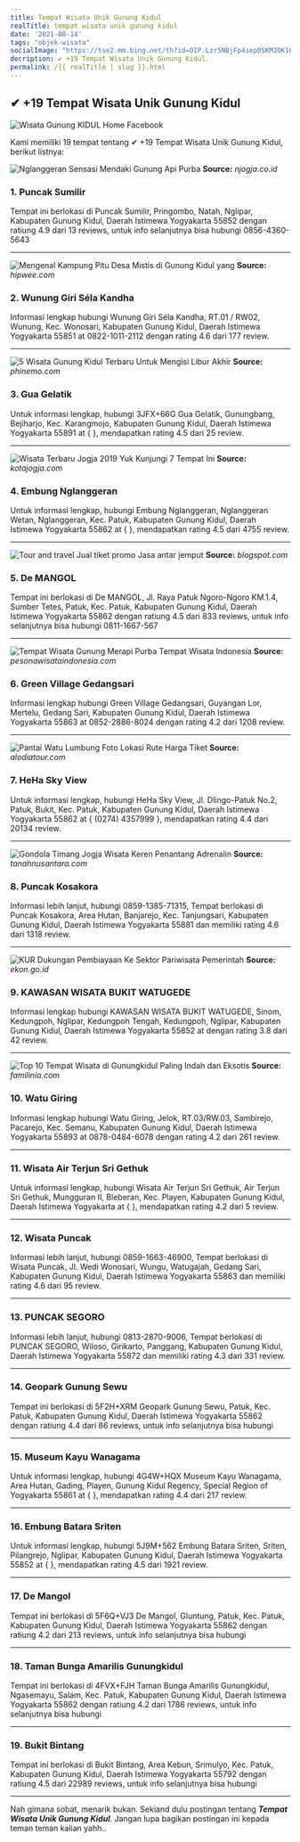 ```yaml
---
title: Tempat Wisata Unik Gunung Kidul
realTitle: tempat wisata unik gunung kidul
date: '2021-08-14'
tags: "objek-wisata"
socialImage: "https://tse2.mm.bing.net/th?id=OIP.Lzr5NBjFp4iep0SKMJDK1QHaEK&amp;pid=15.1"
decription: ✔ +19 Tempat Wisata Unik Gunung Kidul.
permalink: /{{ realTitle | slug }}.html
---
```


## ✔ +19 Tempat Wisata Unik Gunung Kidul

![Wisata Gunung KIDUL  Home  Facebook](https://lookaside.fbsbx.com/lookaside/crawler/media/?media_id=389246688886285&amp;get_thumbnail=1)



Kami memiliki 19 tempat tentang ✔ +19 Tempat Wisata Unik Gunung Kidul, berikut listnya:



![Nglanggeran Sensasi Mendaki Gunung Api Purba](https://tse2.mm.bing.net/th?id=OIP.AABBO5AB5MNkUi7CQyCkPQHaFj&amp;pid=15.1)
**Source:** _njogja.co.id_


### 1. Puncak Sumilir



Tempat ini berlokasi di Puncak Sumilir, Pringombo, Natah, Nglipar, Kabupaten Gunung Kidul, Daerah Istimewa Yogyakarta 55852 dengan ratiung 4.9 dari 13 reviews, untuk info selanjutnya bisa hubungi 0856-4360-5643

---


![Mengenal Kampung Pitu Desa Mistis di Gunung Kidul yang ](https://tse1.mm.bing.net/th?id=OIP.DzLc0mHGUuL6zalE2lxTGgHaEo&amp;pid=15.1)
**Source:** _hipwee.com_


### 2. Wunung Giri Séla Kandha



Informasi lengkap hubungi Wunung Giri Séla Kandha, RT.01 / RW02, Wunung, Kec. Wonosari, Kabupaten Gunung Kidul, Daerah Istimewa Yogyakarta 55851 at 0822-1011-2112 dengan rating 4.6 dari 177 review.

---


![5 Wisata Gunung Kidul Terbaru Untuk Mengisi Libur Akhir ](https://tse2.mm.bing.net/th?id=OIP.MaNvqMCdfboUF9zLFqV9HQHaH0&amp;pid=15.1)
**Source:** _phinemo.com_


### 3. Gua Gelatik



Untuk informasi lengkap, hubungi 3JFX+66G Gua Gelatik, Gunungbang, Bejiharjo, Kec. Karangmojo, Kabupaten Gunung Kidul, Daerah Istimewa Yogyakarta 55891 at {  }, mendapatkan rating 4.5 dari 25 review.

---


![Wisata Terbaru Jogja 2019 Yuk Kunjungi 7 Tempat Ini](https://tse4.mm.bing.net/th?id=OIP.oncuOc2o2KnPJMfUeyVxjgHaE9&amp;pid=15.1)
**Source:** _kotajogja.com_


### 4. Embung Nglanggeran



Untuk informasi lengkap, hubungi Embung Nglanggeran, Nglanggeran Wetan, Nglanggeran, Kec. Patuk, Kabupaten Gunung Kidul, Daerah Istimewa Yogyakarta 55862 at {  }, mendapatkan rating 4.5 dari 4755 review.

---


![Tour and travel Jual tiket promo Jasa antar jemput ](https://tse2.mm.bing.net/th?id=OIP.wtldJi2__1wEhjt5txBpdAHaEe&amp;pid=15.1)
**Source:** _blogspot.com_


### 5. De MANGOL



Tempat ini berlokasi di De MANGOL, Jl. Raya Patuk Ngoro-Ngoro KM.1.4, Sumber Tetes, Patuk, Kec. Patuk, Kabupaten Gunung Kidul, Daerah Istimewa Yogyakarta 55862 dengan ratiung 4.5 dari 833 reviews, untuk info selanjutnya bisa hubungi 0811-1667-567

---


![Tempat Wisata Gunung Merapi Purba  Tempat Wisata Indonesia](https://tse4.mm.bing.net/th?id=OIP.HvPo13dIvWfGWe5B-4UhHQHaE7&amp;pid=15.1)
**Source:** _pesonawisataindonesia.com_


### 6. Green Village Gedangsari



Informasi lengkap hubungi Green Village Gedangsari, Guyangan Lor, Mertelu, Gedang Sari, Kabupaten Gunung Kidul, Daerah Istimewa Yogyakarta 55863 at 0852-2886-8024 dengan rating 4.2 dari 1208 review.

---


![Pantai Watu Lumbung  Foto Lokasi Rute Harga Tiket ](https://tse4.mm.bing.net/th?id=OIP.P9r3gfP0ynJoROjx-i7DAgHaE8&amp;pid=15.1)
**Source:** _alodiatour.com_


### 7. HeHa Sky View



Untuk informasi lengkap, hubungi HeHa Sky View, Jl. Dlingo-Patuk No.2, Patuk, Bukit, Kec. Patuk, Kabupaten Gunung Kidul, Daerah Istimewa Yogyakarta 55862 at { (0274) 4357999 }, mendapatkan rating 4.4 dari 20134 review.

---


![Gondola Timang Jogja Wisata Keren Penantang Adrenalin](https://tse3.mm.bing.net/th?id=OIP.Mp2takDecs0EU8p0sOgxyAHaFj&amp;pid=15.1)
**Source:** _tanahnusantara.com_


### 8. Puncak Kosakora



Informasi lebih lanjut, hubungi 0859-1385-71315, Tempat berlokasi di Puncak Kosakora, Area Hutan, Banjarejo, Kec. Tanjungsari, Kabupaten Gunung Kidul, Daerah Istimewa Yogyakarta 55881 dan memiliki rating 4.6 dari 1318 review.

---


![KUR  Dukungan Pembiayaan Ke Sektor Pariwisata Pemerintah ](https://tse1.mm.bing.net/th?id=OIP.Sx7NctPEbMEL_9g6Gneh5wHaEc&amp;pid=15.1)
**Source:** _ekon.go.id_


### 9. KAWASAN WISATA BUKIT WATUGEDE



Informasi lengkap hubungi KAWASAN WISATA BUKIT WATUGEDE, Sinom, Kedungpoh, Nglipar, Kedungpoh Tengah, Kedungpoh, Nglipar, Kabupaten Gunung Kidul, Daerah Istimewa Yogyakarta 55852 at  dengan rating 3.8 dari 42 review.

---


![Top 10 Tempat Wisata di Gunungkidul Paling Indah dan Eksotis](https://tse4.mm.bing.net/th?id=OIP.kq8Pa6slv2sU9F2vr93nIAHaE8&amp;pid=15.1)
**Source:** _familinia.com_


### 10. Watu Giring



Informasi lengkap hubungi Watu Giring, Jelok, RT.03/RW.03, Sambirejo, Pacarejo, Kec. Semanu, Kabupaten Gunung Kidul, Daerah Istimewa Yogyakarta 55893 at 0878-0484-6078 dengan rating 4.2 dari 261 review.

---


### 11. Wisata Air Terjun Sri Gethuk



Untuk informasi lengkap, hubungi Wisata Air Terjun Sri Gethuk, Air Terjun Sri Gethuk, Mungguran II, Bleberan, Kec. Playen, Kabupaten Gunung Kidul, Daerah Istimewa Yogyakarta at {  }, mendapatkan rating 4.2 dari 5 review.

---


### 12. Wisata Puncak



Informasi lebih lanjut, hubungi 0859-1663-46900, Tempat berlokasi di Wisata Puncak, Jl. Wedi Wonosari, Wungu, Watugajah, Gedang Sari, Kabupaten Gunung Kidul, Daerah Istimewa Yogyakarta 55863 dan memiliki rating 4.6 dari 95 review.

---


### 13. PUNCAK SEGORO



Informasi lebih lanjut, hubungi 0813-2870-9006, Tempat berlokasi di PUNCAK SEGORO, Wiloso, Girikarto, Panggang, Kabupaten Gunung Kidul, Daerah Istimewa Yogyakarta 55872 dan memiliki rating 4.3 dari 331 review.

---


### 14. Geopark Gunung Sewu



Tempat ini berlokasi di 5F2H+XRM Geopark Gunung Sewu, Patuk, Kec. Patuk, Kabupaten Gunung Kidul, Daerah Istimewa Yogyakarta 55862 dengan ratiung 4.4 dari 86 reviews, untuk info selanjutnya bisa hubungi 

---


### 15. Museum Kayu Wanagama



Untuk informasi lengkap, hubungi 4G4W+HQX Museum Kayu Wanagama, Area Hutan, Gading, Playen, Gunung Kidul Regency, Special Region of Yogyakarta 55861 at {  }, mendapatkan rating 4.4 dari 217 review.

---


### 16. Embung Batara Sriten



Untuk informasi lengkap, hubungi 5J9M+562 Embung Batara Sriten, Sriten, Pilangrejo, Nglipar, Kabupaten Gunung Kidul, Daerah Istimewa Yogyakarta 55852 at {  }, mendapatkan rating 4.5 dari 1921 review.

---


### 17. De Mangol



Tempat ini berlokasi di 5F6Q+VJ3 De Mangol, Gluntung, Patuk, Kec. Patuk, Kabupaten Gunung Kidul, Daerah Istimewa Yogyakarta 55862 dengan ratiung 4.2 dari 213 reviews, untuk info selanjutnya bisa hubungi 

---


### 18. Taman Bunga Amarilis Gunungkidul



Tempat ini berlokasi di 4FVX+FJH Taman Bunga Amarilis Gunungkidul, Ngasemayu, Salam, Kec. Patuk, Kabupaten Gunung Kidul, Daerah Istimewa Yogyakarta 55862 dengan ratiung 4.2 dari 1786 reviews, untuk info selanjutnya bisa hubungi 

---


### 19. Bukit Bintang



Tempat ini berlokasi di Bukit Bintang, Area Kebun, Srimulyo, Kec. Patuk, Kabupaten Gunung Kidul, Daerah Istimewa Yogyakarta 55792 dengan ratiung 4.5 dari 22989 reviews, untuk info selanjutnya bisa hubungi 

---









Nah gimana sobat, menarik bukan. Sekiand dulu postingan tentang ***Tempat Wisata Unik Gunung Kidul***. Jangan lupa bagikan postingan ini kepada teman teman kalian yahh..
